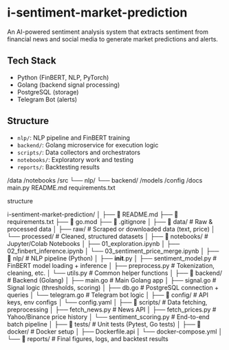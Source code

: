 # i-sentiment-market-prediction

An AI-powered sentiment analysis system that extracts sentiment from financial news and social media to generate market predictions and alerts.

## Tech Stack

- Python (FinBERT, NLP, PyTorch)
- Golang (backend signal processing)
- PostgreSQL (storage)
- Telegram Bot (alerts)

## Structure

- `nlp/`: NLP pipeline and FinBERT training
- `backend/`: Golang microservice for execution logic
- `scripts/`: Data collectors and orchestrators
- `notebooks/`: Exploratory work and testing
- `reports/`: Backtesting results


/data
/notebooks
/src
  └── nlp/
  └── backend/
/models
/config
/docs
main.py
README.md
requirements.txt


structure

i-sentiment-market-prediction/
│
├── 📄 README.md
├── 📄 requirements.txt
├── 📄 go.mod
├── 📄 .gitignore
│
├── 📁 data/                         # Raw & processed data
│   ├── raw/                        # Scraped or downloaded data (text, price)
│   └── processed/                  # Cleaned, structured datasets
│
├── 📁 notebooks/                   # Jupyter/Colab Notebooks
│   ├── 01_exploration.ipynb
│   ├── 02_finbert_inference.ipynb
│   └── 03_sentiment_price_merge.ipynb
│
├── 📁 nlp/                         # NLP pipeline (Python)
│   ├── __init__.py
│   ├── sentiment_model.py         # FinBERT model loading + inference
│   ├── preprocess.py              # Tokenization, cleaning, etc.
│   └── utils.py                   # Common helper functions
│
├── 📁 backend/                     # Backend (Golang)
│   ├── main.go                    # Main Golang app
│   ├── signal.go                  # Signal logic (thresholds, scoring)
│   ├── db.go                      # PostgreSQL connection + queries
│   └── telegram.go                # Telegram bot logic
│
├── 📁 config/                      # API keys, env configs
│   └── config.yaml
│
├── 📁 scripts/                     # Data fetching, preprocessing
│   ├── fetch_news.py              # News API
│   ├── fetch_prices.py            # Yahoo/Binance price history
│   └── sentiment_scoring.py       # End-to-end batch pipeline
│
├── 📁 tests/                       # Unit tests (Pytest, Go tests)
│
├── 📁 docker/                      # Docker setup
│   ├── Dockerfile.api
│   └── docker-compose.yml
│
└── 📁 reports/                     # Final figures, logs, and backtest results